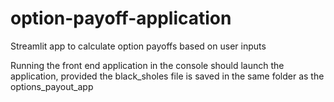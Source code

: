 # option-payoff-application
Streamlit app to calculate option payoffs based on user inputs

Running the front end application in the console should launch the application, provided the black_sholes file is saved in the same folder as the options_payout_app
